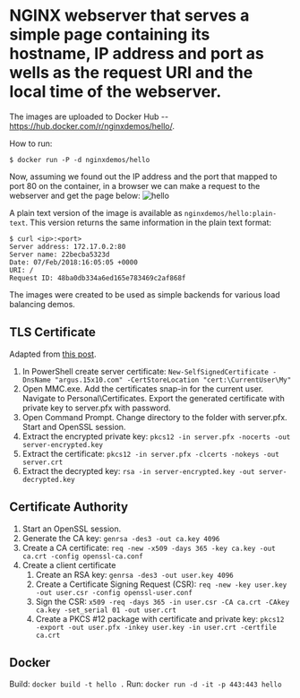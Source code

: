 
# NGINX webserver that serves a simple page containing its hostname, IP address and port as wells as the request URI and the local time of the webserver.

The images are uploaded to Docker Hub -- https://hub.docker.com/r/nginxdemos/hello/.

How to run:
```
$ docker run -P -d nginxdemos/hello
```

Now, assuming we found out the IP address and the port that mapped to port 80 on the container, in a browser we can make a request to the webserver and get the page below: ![hello](hello.png)

A plain text version of the image is available as `nginxdemos/hello:plain-text`. This version returns the same information in the plain text format:
```
$ curl <ip>:<port>
Server address: 172.17.0.2:80
Server name: 22becba5323d
Date: 07/Feb/2018:16:05:05 +0000
URI: /
Request ID: 48ba0db334a6ed165e783469c2af868f
```

The images were created to be used as simple backends for various load balancing demos.

## TLS Certificate

Adapted from [this post](https://www.markbrilman.nl/2011/08/howto-convert-a-pfx-to-a-seperate-key-crt-file/).

1. In PowerShell create server certificate: `New-SelfSignedCertificate -DnsName "argus.15x10.com" -CertStoreLocation "cert:\CurrentUser\My"`
2. Open MMC.exe. Add the certificates snap-in for the current user. Navigate to Personal\Certificates. Export the generated certificate with private key to server.pfx with password.
3. Open Command Prompt. Change directory to the folder with server.pfx. Start and OpenSSL session.
4. Extract the encrypted private key: `pkcs12 -in server.pfx -nocerts -out server-encrypted.key`
5. Extract the certificate: `pkcs12 -in server.pfx -clcerts -nokeys -out server.crt`
6. Extract the decrypted key: `rsa -in server-encrypted.key -out server-decrypted.key`

## Certificate Authority

1. Start an OpenSSL session.
2. Generate the CA key: `genrsa -des3 -out ca.key 4096`
3. Create a CA certificate: `req -new -x509 -days 365 -key ca.key -out ca.crt -config openssl-ca.conf`
4. Create a client certificate
    1. Create an RSA key: `genrsa -des3 -out user.key 4096`
    2. Create a Certificate Signing Request (CSR): `req -new -key user.key -out user.csr -config openssl-user.conf`
    3. Sign the CSR: `x509 -req -days 365 -in user.csr -CA ca.crt -CAkey ca.key -set_serial 01 -out user.crt`
    4. Create a PKCS #12 package with certificate and private key: `pkcs12 -export -out user.pfx -inkey user.key -in user.crt -certfile ca.crt`

## Docker

Build: `docker build -t hello .`
Run: `docker run -d -it -p 443:443 hello`
